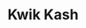 ---
title: Kwik Kash
slug: kwik-kash
updated-on: '2024-05-30T13:44:31.749Z'
created-on: '2024-05-30T13:41:46.671Z'
published-on: '2024-05-30T13:54:32.469Z'
f_city-state-2:
- cms/city/decatur-in.md
- cms/city/dayton-tn.md
- cms/city/spring-tx.md
- cms/city/odessa-tx.md
- cms/city/new-haven-in.md
- cms/city/ocean-springs-ms.md
f_locations:
- cms/payday-loan/kwik-kash-20126.md
- cms/payday-loan/kwik-kash-20127.md
- cms/payday-loan/kwik-kash-20128.md
- cms/payday-loan/kwik-kash-20129.md
- cms/payday-loan/kwik-kash-20130.md
- cms/payday-loan/kwik-kash-20131.md
- cms/payday-loan/kwik-kash-20132.md
- cms/payday-loan/kwik-kash-20133.md
f_states:
- cms/state/indiana.md
- cms/state/tennessee.md
- cms/state/texas.md
- cms/state/mississippi.md
layout: '[company].html'
tags: company
---